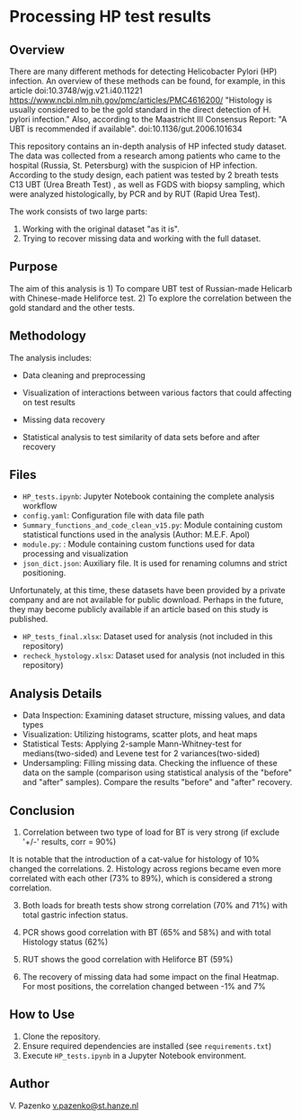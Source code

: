 # Processing HP test results

## Overview
There are many different methods for detecting Helicobacter Pylori (HP) infection. An overview of these methods can be found, for example, in this article doi:10.3748/wjg.v21.i40.11221 https://www.ncbi.nlm.nih.gov/pmc/articles/PMC4616200/ "Histology is usually considered to be the gold standard in the direct detection of H. pylori infection."
Also, according to the Maastricht III Consensus Report: "A UBT is recommended if available". doi:10.1136/gut.2006.101634

This repository contains an in-depth analysis of HP infected study dataset. The data was collected from a research among patients who came to the hospital (Russia, St. Petersburg)  with the suspicion of HP infection.
According to the study design, each patient was tested by 2 breath tests C13 UBT (Urea Breath Test) , as well as FGDS with biopsy sampling, which were analyzed histologically, by PCR and by RUT (Rapid Urea Test).

The work consists of two large parts:
1. Working with the original dataset "as it is".
2. Trying to recover missing data and working with the full dataset.

## Purpose
The aim of this analysis is 1) To compare UBT test of Russian-made Helicarb with Chinese-made Heliforce test. 2) To explore the correlation between the gold standard and the other tests.

## Methodology
The analysis includes:
- Data cleaning and preprocessing
- Visualization of interactions between various factors that could affecting on test results

- Missing data recovery 
- Statistical analysis to test similarity of data sets before and after recovery

## Files
- `HP_tests.ipynb`: Jupyter Notebook containing the complete analysis workflow
- `config.yaml`: Configuration file with data file path
- `Summary_functions_and_code_clean_v15.py`: Module containing custom statistical functions used in the analysis (Author: M.E.F. Apol)
- `module.py`: : Module containing custom functions used for data processing and visualization
- `json_dict.json`: Auxiliary file. It is used for renaming columns and strict positioning.
  
Unfortunately, at this time, these datasets have been provided by a private company and are not available for public download. Perhaps in the future, they may become publicly available if an article based on this study is published.
- `HP_tests_final.xlsx`: Dataset used for analysis (not included in this repository)
- `recheck_hystology.xlsx`: Dataset used for analysis (not included in this repository)


## Analysis Details
- Data Inspection: Examining dataset structure, missing values, and data types
- Visualization: Utilizing histograms, scatter plots, and heat maps
- Statistical Tests: Applying 2-sample Mann-Whitney-test for medians(two-sided) and Levene test for 2 variances(two-sided)
- Undersampling: Filling missing data. Checking the influence of these data on the sample (comparison using statistical analysis of the "before" and "after" samples). Compare the results "before" and "after" recovery.

## Conclusion

1. Correlation between two type of load for BT is very strong (if exclude '+/-' results, corr = 90%)

It is notable that the introduction of a cat-value for histology of 10% changed the correlations. 
2. Histology across regions became even more correlated with each other (73% to 89%), which is considered a strong correlation.

3. Both loads for breath tests show strong correlation (70% and 71%) with total gastric infection status.

4. PCR shows good correlation with BT (65% and 58%) and with total Histology status (62%) 

5. RUT shows the good correlation with Heliforce BT (59%)
   
6. The recovery of missing data had some impact on the final Heatmap. For most positions, the correlation changed between -1% and 7%

## How to Use
1. Clone the repository.
2. Ensure required dependencies are installed (see `requirements.txt`)
3. Execute `HP_tests.ipynb` in a Jupyter Notebook environment.

## Author
V. Pazenko v.pazenko@st.hanze.nl
